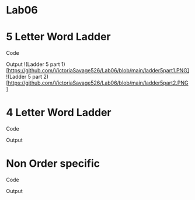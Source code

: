 # Lab06

# 5 Letter Word Ladder

Code

Output
!(Ladder 5 part 1)[https://github.com/VictoriaSavage526/Lab06/blob/main/ladder5part1.PNG]
!(Ladder 5 part 2)[https://github.com/VictoriaSavage526/Lab06/blob/main/ladder5part2.PNG]
# 4 Letter Word Ladder

Code

Output

# Non Order specific

Code


Output


